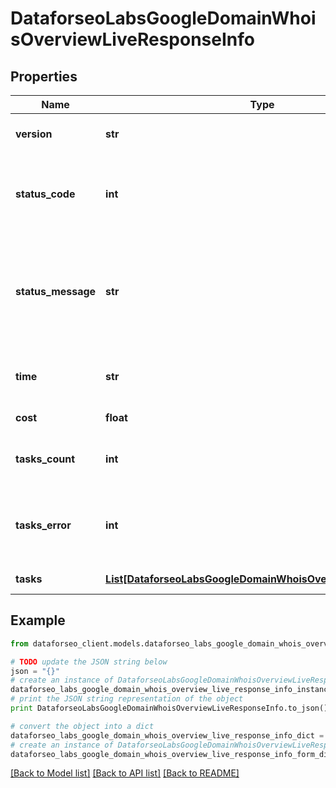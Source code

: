 # DataforseoLabsGoogleDomainWhoisOverviewLiveResponseInfo


## Properties

Name | Type | Description | Notes
------------ | ------------- | ------------- | -------------
**version** | **str** | the current version of the API | [optional] 
**status_code** | **int** | general status code you can find the full list of the response codes here | [optional] 
**status_message** | **str** | general informational message you can find the full list of general informational messages here | [optional] 
**time** | **str** | total execution time, seconds | [optional] 
**cost** | **float** | total tasks cost, USD | [optional] 
**tasks_count** | **int** | the number of tasks in the tasks array | [optional] 
**tasks_error** | **int** | the number of tasks in the tasks array returned with an error | [optional] 
**tasks** | [**List[DataforseoLabsGoogleDomainWhoisOverviewLiveTaskInfo]**](DataforseoLabsGoogleDomainWhoisOverviewLiveTaskInfo.md) | array of tasks | [optional] 

## Example

```python
from dataforseo_client.models.dataforseo_labs_google_domain_whois_overview_live_response_info import DataforseoLabsGoogleDomainWhoisOverviewLiveResponseInfo

# TODO update the JSON string below
json = "{}"
# create an instance of DataforseoLabsGoogleDomainWhoisOverviewLiveResponseInfo from a JSON string
dataforseo_labs_google_domain_whois_overview_live_response_info_instance = DataforseoLabsGoogleDomainWhoisOverviewLiveResponseInfo.from_json(json)
# print the JSON string representation of the object
print DataforseoLabsGoogleDomainWhoisOverviewLiveResponseInfo.to_json()

# convert the object into a dict
dataforseo_labs_google_domain_whois_overview_live_response_info_dict = dataforseo_labs_google_domain_whois_overview_live_response_info_instance.to_dict()
# create an instance of DataforseoLabsGoogleDomainWhoisOverviewLiveResponseInfo from a dict
dataforseo_labs_google_domain_whois_overview_live_response_info_form_dict = dataforseo_labs_google_domain_whois_overview_live_response_info.from_dict(dataforseo_labs_google_domain_whois_overview_live_response_info_dict)
```
[[Back to Model list]](../README.md#documentation-for-models) [[Back to API list]](../README.md#documentation-for-api-endpoints) [[Back to README]](../README.md)


